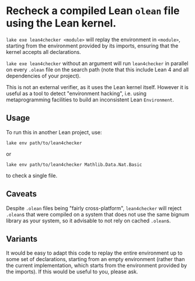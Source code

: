 # Recheck a compiled Lean `olean` file using the Lean kernel.

`lake exe lean4checker <module>` will replay the environment in `<module>`,
starting from the environment provided by its imports,
ensuring that the kernel accepts all declarations.

`lake exe lean4checker` without an argument will run `lean4checker` in parallel on every `.olean`
file on the search path (note that this include Lean 4 and all dependencies of your project).

This is not an external verifier, as it uses the Lean kernel itself.
However it is useful as a tool to detect "environment hacking",
i.e. using metaprogramming facilities to build an inconsistent Lean `Environment`.

## Usage

To run this in another Lean project, use:
```
lake env path/to/lean4checker
```
or
```
lake env path/to/lean4checker Mathlib.Data.Nat.Basic
```
to check a single file.


## Caveats

Despite `.olean` files being "fairly cross-platform",
`lean4checker` will reject `.olean`s that were compiled on a system
that  does not use the same bignum library as your system,
so it advisable to not rely on cached `.olean`s.

## Variants

It would be easy to adapt this code to replay the entire environment up to some set of declarations,
starting from an empty environment
(rather than the current implementation, which starts from the environment provided by the imports).
If this would be useful to you, please ask.
